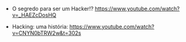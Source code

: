 - O segredo para ser um Hacker!? https://www.youtube.com/watch?v=_HAEZcDosHQ

- Hacking: uma história: https://www.youtube.com/watch?v=CNYN0bTRW2w&t=302s 

